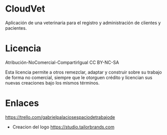 # CloudVet
Aplicación de una veterinaria para el registro y administración de clientes y pacientes. 

#  Licencia
Atribución-NoComercial-CompartirIgual
CC BY-NC-SA

Esta licencia permite a otros remezclar, adaptar y construir sobre su trabajo de forma no comercial, siempre que le otorguen crédito y licencian sus nuevas creaciones bajo los mismos términos.

# Enlaces
https://trello.com/gabrielpalaciosespaciodetrabajode

- Creacion del  logo
https://studio.tailorbrands.com
